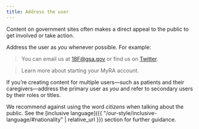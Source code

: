 ```yaml
---
title: Address the user
---
```


Content on government sites often makes a direct appeal to the public to get involved or take action.

Address the user as _you_ whenever possible. For example:

> You can email us at [18F@gsa.gov](mailto:18F@gsa.gov) or find us on [Twitter](https://twitter.com/18f).

> Learn more about starting your MyRA account.

If you’re creating content for multiple users—such as patients and their caregivers—address the primary user as _you_ and refer to secondary users by their roles or titles.

We recommend against using the word _citizens_ when talking about the public. See the [inclusive language]({{ "/our-style/inclusive-language/#nationality" | relative_url }}) section for further guidance.
